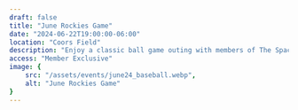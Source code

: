 ```yaml
---
draft: false
title: "June Rockies Game"
date: "2024-06-22T19:00:00-06:00"
location: "Coors Field"
description: "Enjoy a classic ball game outing with members of The Space. Food and Drink provided!"
access: "Member Exclusive"
image: {
    src: "/assets/events/june24_baseball.webp",
    alt: "June Rockies Game"
}
---
```


